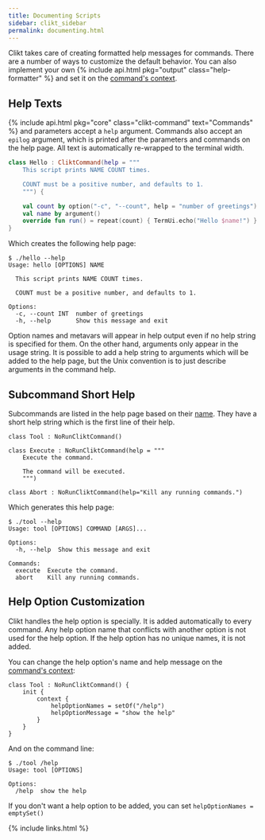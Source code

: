 ```yaml
---
title: Documenting Scripts
sidebar: clikt_sidebar
permalink: documenting.html
---
```


Clikt takes care of creating formatted help messages for commands. There
are a number of ways to customize the default behavior. You can also
implement your own {% include api.html pkg="output"
class="help-formatter" %} and set it on the [command's
context](commands.html#customizing-contexts).

## Help Texts

{% include api.html pkg="core" class="clikt-command" text="Commands"
%} and parameters accept a `help` argument. Commands also accept an
`epilog` argument, which is printed after the parameters and commands on
the help page. All text is automatically re-wrapped to the terminal
width.

```kotlin
class Hello : CliktCommand(help = """
    This script prints NAME COUNT times.

    COUNT must be a positive number, and defaults to 1.
    """) {

    val count by option("-c", "--count", help = "number of greetings").int().default(1)
    val name by argument()
    override fun run() = repeat(count) { TermUi.echo("Hello $name!") }
}
```

Which creates the following help page:

```
$ ./hello --help
Usage: hello [OPTIONS] NAME

  This script prints NAME COUNT times.

  COUNT must be a positive number, and defaults to 1.

Options:
  -c, --count INT  number of greetings
  -h, --help       Show this message and exit
```

Option names and metavars will appear in help output even if no help
string is specified for them. On the other hand, arguments only appear
in the usage string. It is possible to add a help string to arguments
which will be added to the help page, but the Unix convention is to just
describe arguments in the command help.

## Subcommand Short Help

Subcommands are listed in the help page based on their
[name](commands.html#customizing-command-name). They have a short help
string which is the first line of their help.

```kotiln
class Tool : NoRunCliktCommand()

class Execute : NoRunCliktCommand(help = """
    Execute the command.

    The command will be executed.
    """)

class Abort : NoRunCliktCommand(help="Kill any running commands.")
```

Which generates this help page:

```
$ ./tool --help
Usage: tool [OPTIONS] COMMAND [ARGS]...

Options:
  -h, --help  Show this message and exit

Commands:
  execute  Execute the command.
  abort    Kill any running commands.
```


## Help Option Customization

Clikt handles the help option is specially. It is added automatically to
every command. Any help option name that conflicts with another option is
not used for the help option. If the help option has no unique names, it
is not added.

You can change the help option's name and help message on the
[command's context](commands.html#customizing-contexts):

```
class Tool : NoRunCliktCommand() {
    init {
        context {
            helpOptionNames = setOf("/help")
            helpOptionMessage = "show the help"
        }
    }
}
```

And on the command line:

```
$ ./tool /help
Usage: tool [OPTIONS]

Options:
  /help  show the help
```

If you don't want a help option to be added, you can set
`helpOptionNames = emptySet()`


{% include links.html %}
